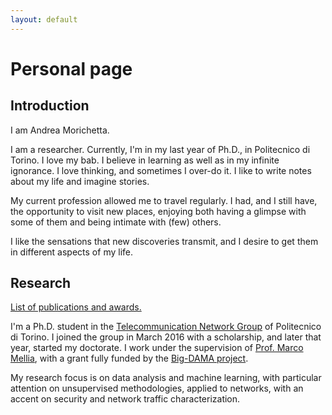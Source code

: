 ```yaml
---
layout: default
---
```



# Personal page

## Introduction
I am Andrea Morichetta.

I am a researcher. Currently, I'm in my last year of Ph.D., in Politecnico di Torino.
I love my bab.
I believe in learning as well as in my infinite ignorance.
I love thinking, and sometimes I over-do it. I like to write notes about my life and imagine stories.

My current profession allowed me to travel regularly. I had, and I still have, the opportunity to visit new places, enjoying both having a glimpse with some of them and being intimate with (few) others.

I like the sensations that new discoveries transmit, and I desire to get them in different aspects of my life.

## Research
[List of publications and awards.](./research/publications_and_awards.md)

I'm a Ph.D. student in the [Telecommunication Network Group](https://www.telematica.polito.it) of Politecnico di Torino.
I joined the group in March 2016 with a scholarship, and later that year, started my doctorate. I work under the supervision of [Prof. Marco Mellia](https://www.telematica.polito.it/member/marco-mellia/), with a grant fully funded by the [Big-DAMA project](https://bigdama.ait.ac.at).

My research focus is on data analysis and machine learning, with particular attention on unsupervised methodologies, applied to networks, with an accent on security and network traffic characterization.


<!--- Text can be **bold**, _italic_, or ~~strikethrough~~.

[Link to another page](./another-page.html).

There should be whitespace between paragraphs.

There should be whitespace between paragraphs. We recommend including a README, or a file with information about your project.

# Header 1

This is a normal paragraph following a header. GitHub is a code hosting platform for version control and collaboration. It lets you and others work together on projects from anywhere.

## Header 2

> This is a blockquote following a header.
>
> When something is important enough, you do it even if the odds are not in your favor.

### Header 3

```js
// Javascript code with syntax highlighting.
var fun = function lang(l) {
  dateformat.i18n = require('./lang/' + l)
  return true;
}
```

```ruby
# Ruby code with syntax highlighting
GitHubPages::Dependencies.gems.each do |gem, version|
  s.add_dependency(gem, "= #{version}")
end
```

#### Header 4

*   This is an unordered list following a header.
*   This is an unordered list following a header.
*   This is an unordered list following a header.

##### Header 5

1.  This is an ordered list following a header.
2.  This is an ordered list following a header.
3.  This is an ordered list following a header.

###### Header 6

| head1        | head two          | three |
|:-------------|:------------------|:------|
| ok           | good swedish fish | nice  |
| out of stock | good and plenty   | nice  |
| ok           | good `oreos`      | hmm   |
| ok           | good `zoute` drop | yumm  |

### There's a horizontal rule below this.

* * *

### Here is an unordered list:

*   Item foo
*   Item bar
*   Item baz
*   Item zip

### And an ordered list:

1.  Item one
1.  Item two
1.  Item three
1.  Item four

### And a nested list:

- level 1 item
  - level 2 item
  - level 2 item
    - level 3 item
    - level 3 item
- level 1 item
  - level 2 item
  - level 2 item
  - level 2 item
- level 1 item
  - level 2 item
  - level 2 item
- level 1 item

### Small image

![Octocat](https://github.githubassets.com/images/icons/emoji/octocat.png)

### Large image

![Branching](https://guides.github.com/activities/hello-world/branching.png)


### Definition lists can be used with HTML syntax.

<dl>
<dt>Name</dt>
<dd>Godzilla</dd>
<dt>Born</dt>
<dd>1952</dd>
<dt>Birthplace</dt>
<dd>Japan</dd>
<dt>Color</dt>
<dd>Green</dd>
</dl>

```
Long, single-line code blocks should not wrap. They should horizontally scroll if they are too long. This line should be long enough to demonstrate this.
```

```
The final element.
```
--->
